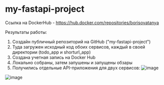 # my-fastapi-project

Ссылка на DockerHub - https://hub.docker.com/repositories/borisovatanya

Результаты работы:
1. Создайн публичный репозиторий на GitHub ("my-fastapi-project")
2. Туда загружен исходный код обоих сервисов, каждый в своей директории (todo_app и shorturl_app)
3. Создана учетная запись на Docker Hub
4. Локально собраны, затем запушены и запущены обзары
5. Получились отдельные API-приложения для двух сервисов:
![image](https://github.com/user-attachments/assets/0986c268-adc2-4fe3-9bd1-14c74dccfad9)

![image](https://github.com/user-attachments/assets/2cb74c65-14db-4bd7-8562-bb03910138ab)

